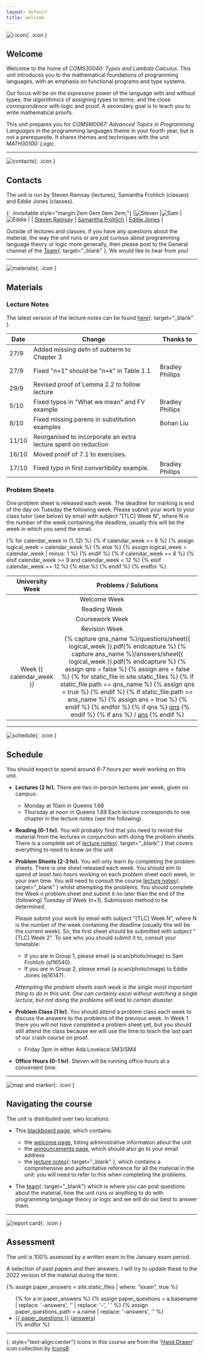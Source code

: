 ```yaml
---
layout: default
title: welcome
---
```


![i icon](assets/icons8-info-100.png){: .icon }
## Welcome

Welcome to the home of *COMS30040: Types and Lambda Calculus*.  This unit introduces you to the mathematical foundations of programming languages, with an emphasis on functional programs and type systems.  

Our focus will be on the *expressive power* of the language with and without types; the *algorithmics* of assigning types to terms; and the close *correspondence* with logic and proof.  A secondary goal is to teach you to write mathematical proofs.

This unit prepares you for *COMSM0067: Advanced Topics in Programming Languages* in the programming languages theme in your fourth year, but is not a prerequesite.  It shares themes and techniques with the unit *MATH30100: Logic*.

* * *

![contacts](assets/icons8-smartphone-tablet-100.png){: .icon }
## Contacts

The unit is run by Steven Ramsay (lectures), Samantha Frohlich (classes) and Eddie Jones (classes).

{: .invisitable style="margin:2em 0em 0em 2em;"}
|![Steven](assets/wbc.jpg) |![Sam](assets/Samantha.jpeg) |![Eddie](assets/Eddie.png)  |
| [Steven Ramsay][1] | [Samantha Frohlich][2] | [Eddie Jones][3] |

[1]: https://stersay.github.io
[2]: https://github.com/SamFrohlich
[3]: https://ec-jones.github.io/

Outside of lectures and classes, if you have any questions about the material, the way the unit runs or are just curious about programming language theory or logic more generally, then please post to the General channel of the [Team](https://teams.microsoft.com/l/team/19%3aMxr4W14k819-3_0gY4NZEw7CAgEFr_YhPCedOLdRdIs1%40thread.tacv2/conversations?groupId=a84e471a-ba81-4b8d-bb46-014437171f8d&tenantId=b2e47f30-cd7d-4a4e-a5da-b18cf1a4151b){: target="_blank" }.  We would like to hear from you!

* * *

![materials](assets/icons8-briefcase.svg){: .icon }
## Materials

### Lecture Notes
  The latest version of the lecture notes can be found [here](assets/notes.pdf){: target="_blank" }.

  <table class="pure-table-striped pure-table">
  <thead>
  <tr>
    <th>Date</th><th>Change</th><th>Thanks to</th>
  </tr>
  </thead>
  <tbody>
    <tr><td>27/9</td><td>Added missing defn of subterm to Chapter 3</td><td></td></tr>
  <tr><td>27/9</td><td>Fixed "n+1" should be "n+k" in Table 1.1</td><td>Bradley Phillips</td></tr> 
    <tr><td>29/9</td><td>Revised proof of Lemma 2.2 to follow lecture</td><td></td></tr>
    <tr><td>5/10</td><td>Fixed typos in "What we mean" and FV example </td><td>Bradley Phillips</td></tr>
    <tr><td>8/10</td><td>Fixed missing parens in substitution examples</td><td>Bohan Liu</td></tr>
    <tr><td>11/10</td><td>Reorganised to incorporate an extra lecture spent on reduction</td><td></td></tr>
    <tr><td>16/10</td><td>Moved proof of 7.1 to exercises.</td><td></td></tr>
    <tr><td>17/10</td><td>Fixed typo in first convertibility example.</td><td>Bradley Phillips</td></tr>
  </tbody>
  </table>


### Problem Sheets
  One problem sheet is released each week.  The deadline for marking is end of the day on Tuesday the following week.  Please submit your work to your class tutor (see below) by email with subject "[TLC] Week N", where N is the number of the week containing the deadline, usually this will be the week in which you send the email.

  <table class="pure-table-striped pure-table">
    <thead>
      <tr> 
        <th style="text-align:center">University Week</th>
        <th style="text-align:center">Problems / Solutions</th>
      </tr>
    </thead>
    <tbody>
      <tr>
        <td colspan="2" style="text-align:center">Welcome Week</td>
      </tr>
{% for calendar_week in (1..12) %}
  {% if calendar_week <= 6 %}
    {% assign logical_week = calendar_week %}
  {% else %}
    {% assign logical_week = calendar_week | minus: 1 %}
  {% endif %}
  {% if calendar_week == 6 %}
    <tr>
      <td colspan="2" style="text-align:center">Reading Week</td>
    </tr>
  {% elsif calendar_week >= 9 and calendar_week < 12 %}
    <tr>
      <td colspan="2" style="text-align:center">Coursework Week</td>
    </tr>
  {% elsif calendar_week == 12 %}
    <tr>
      <td colspan="2" style="text-align:center">Revision Week</td>
    </tr>
  {% else %}
    <tr>
      <td style="text-align:center">Week {{ calendar_week }}</td>
      <td style="text-align:center">
    {% capture qns_name %}/questions/sheet{{ logical_week }}.pdf{% endcapture %}
    {% capture ans_name %}/answers/sheet{{ logical_week }}.pdf{% endcapture %}
    {% assign qns = false %}
    {% assign ans = false %}
    {% for static_file in site.static_files %}
      {% if static_file.path == qns_name %}
        {% assign qns = true %}
      {% endif %}
      {% if static_file.path == ans_name %}
        {% assign ans = true %}
      {% endif %}
    {% endfor %}
    {% if qns %}
        <a href="{{ qns_name | remove_first: "/" }}" target="_blank">qns</a>  
    {% endif  %}
    {% if ans %}
        / <a href="{{ ans_name | remove_first: "/" }}" target="_blank">ans</a>  
    {% endif %}
      </td>
    </tr>
  {% endif %}
{% endfor %}
    </tbody>
  </table>

* * *

![schedule](assets/icons8-schedule-100.png){: .icon }
## Schedule

You should expect to spend around *6-7 hours per week* working on this unit.

  * __Lectures (2 hr).__ There are two in-person lectures per week, given on campus:
      - Monday at 10am in Queens 1.68
      - Thursday at noon in Queens 1.69
    Each lecture corresponds to one chapter in the lecture notes (see the following).

  * __Reading (0-1 hr).__ You will probably find that you need to revisit the material from the lectures in conjunction with doing the problem sheets.  There is a complete set of [lecture notes](assets/notes.pdf){: target="_blank" } that covers everything to need to know on this unit.  


 
  * __Problem Sheets (2-3 hr).__ You will only learn by completing the problem sheets.  There is one sheet released each week.  You should aim to spend *at least two hours* working on each problem sheet each week, in your own time.  You will need to consult the course [lecture notes](assets/notes.pdf){: target="_blank" } whilst attempting the problems.  You should complete the Week n problem sheet and submit it no later than the end of the (following) Tuesday of Week (n+1).  Submission method to be determined.
  
      Please submit your work by email with subject "[TLC] Week N", where N is the number of the week containing the deadline (usually this will be the current week).  So, the first sheet should be submitted with subject "[TLC] Week 2".  To see who you should submit it to, consult your timetable:

      - If you are in Group 1, please email (a scan/photo/image) to Sam Frohlich (sf16540).
      - If you are in Group 2, please email (a scan/photo/image) to Eddie Jones (ej16147).
    
      *Attempting the problem sheets each week is the single most important thing to do in this unit.  One can certainly excel without watching a single lecture, but not doing the problems will lead to certain disaster.*

  * __Problem Class (1 hr).__ You should attend a problem class each week to discuss the answers to the problems of the previous week.  In Week 1 there you will not have completed a problem sheet yet, but you should still attend the class because we will use the time to teach the last part of our crash course on proof.
     - Friday 3pm in either Ada Lovelace SM3/SM4
   
  * __Office Hours (0-1 hr).__ Steven will be running office hours at a convenient time.



* * *

![map and marker](assets/icons8-map-marker-100.png){: .icon }
## Navigating the course

The unit is distributed over two locations:

* This [blackboard page][bb], which contains:
    - the [welcome page](welcome.html), listing administrative information about the unit
    - the [announcements page](https://www.ole.bris.ac.uk/webapps/blackboard/content/launchLink.jsp?course_id=_252956_1&tool_id=_144_1&tool_type=TOOL&mode=cpview&mode=reset), which should also go to your email address
    - the [lecture notes][rf]{: target="_blank" }, which contains a comprehensive and authoritative reference for all the material in the unit: you will need to refer to this when completing the problems. 

* The [team](https://teams.microsoft.com/l/team/19%3aMxr4W14k819-3_0gY4NZEw7CAgEFr_YhPCedOLdRdIs1%40thread.tacv2/conversations?groupId=a84e471a-ba81-4b8d-bb46-014437171f8d&tenantId=b2e47f30-cd7d-4a4e-a5da-b18cf1a4151b){: target="_blank"} which is where you can post questions about the material, how the unit runs or anything to do with programming language theory or logic and we will do our best to answer them.

[bb]: https://www.ole.bris.ac.uk/webapps/blackboard/execute/content/blankPage?cmd=view&content_id=_7085182_1&course_id=_252956_1
[rf]: assets/notes.pdf

* * *

![report card](assets/icons8-report-card-100.png){: .icon } 
## Assessment

The unit is 100% assessed by a written exam in the January exam period.

A selection of past papers and their answers.  I will try to update these to the 2022 version of the material during the term.

{% assign paper_answers = site.static_files | where: "exam", true %}

<ul>
  {% for a in paper_answers %}
    {% assign paper_questions = a.basename | replace: '-answers', '' | replace: '-', ' ' %}
    {% assign paper_questions_path = a.name | replace: '-answers', '' %}
    <li><a href="papers/{{ paper_questions_path }}" target="_blank">{{ paper_questions }}</a> (<a href="papers/{{ a.name }}"  target="_blank">answers</a>)</li>
  {% endfor %}
</ul>

* * *

{: style="text-align:center"}
Icons in this course are from the '[Hand Drawn](https://icons8.com/icons/carbon-copy)' icon collection by [Icons8](https://icons8.com/).